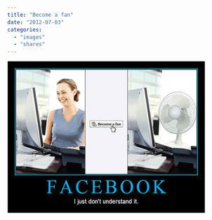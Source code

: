 ```yaml
---
title: "Become a fan"
date: "2012-07-03"
categories: 
  - "images"
  - "shares"
---
```


![](images/tumblr_m6fbu77QPE1qz4vrlo1_500.jpg)
